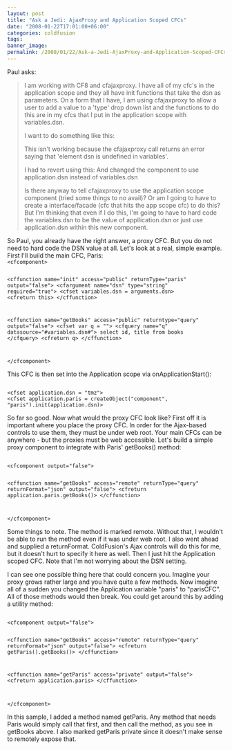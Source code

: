 ```yaml
---
layout: post
title: "Ask a Jedi: AjaxProxy and Application Scoped CFCs"
date: "2008-01-22T17:01:00+06:00"
categories: coldfusion 
tags: 
banner_image: 
permalink: /2008/01/22/Ask-a-Jedi-AjaxProxy-and-Application-Scoped-CFCs
---
```


Paul asks:

<blockquote>
<p>
I am working with CF8 and cfajaxproxy.  I have all of my cfc's in the application scope and they all have init functions that take the dsn as parameters. On a form that I have, I am using cfajaxproxy to allow a user to add a value to a 'type' drop down list and the functions to do this are in my cfcs that I put in the application scope with variables.dsn.  

I want to do something like this: <cfajaxproxy cfc="APPLICATION.resourceManager" jsclassname="resourceManagerObj"/> 

This isn't working because the cfajaxproxy call returns an error saying that 'element dsn is undefined in variables'.  

I had to revert using this: <cfajaxproxy cfc="admin.cfc.resourceManager" jsclassname="resourceManagerObj" />
And changed the component to use application.dsn instead of variables.dsn

Is there anyway to tell cfajaxproxy to use the application scope component (tried some things to no avail)?  Or am I going to have to create a interface/facade (cfc that hits the app scope cfc) to do this?   But I'm thinking that even if I do this, I'm going to have to hard code the variables.dsn to be the value of appllication.dsn or just use application.dsn within this new component.
</p>
</blockquote>
<!--more-->
So Paul, you already have the right answer, a proxy CFC. But you do not need to hard code the DSN value at all. Let's look at a real, simple example. First I'll build the main CFC, Paris:

<code>
&lt;cfcomponent&gt;

&lt;cffunction name="init" access="public" returnType="paris" output="false"&gt;
  &lt;cfargument name="dsn" type="string" required="true"&gt;
  &lt;cfset variables.dsn = arguments.dsn&gt;
  &lt;cfreturn this&gt;
&lt;/cffunction&gt;

&lt;cffunction name="getBooks" access="public" returntype="query" output="false"&gt;
  &lt;cfset var q = ""&gt;
  &lt;cfquery name="q" datasource="#variables.dsn#"&gt;
  select id, title
  from books
  &lt;/cfquery&gt;
  &lt;cfreturn q&gt;
&lt;/cffunction&gt;

&lt;/cfcomponent&gt;
</code>

This CFC is then set into the Application scope via onApplicationStart():

<code>
&lt;cfset application.dsn = "tmz"&gt;
&lt;cfset application.paris = createObject("component", "paris").init(application.dsn)&gt;
</code>

So far so good. Now what would the proxy CFC look like? First off it is important where you place the proxy CFC. In order for the Ajax-based controls to use them, they must be under web root. Your main CFCs can be anywhere - but the proxies must be web accessible. Let's build a simple proxy component to integrate with Paris' getBooks() method:

<code>
&lt;cfcomponent output="false"&gt;

&lt;cffunction name="getBooks" access="remote" returnType="query" returnFormat="json" output="false"&gt;
  &lt;cfreturn application.paris.getBooks()&gt;
&lt;/cffunction&gt;

&lt;/cfcomponent&gt;
</code>

Some things to note. The method is marked remote. Without that, I wouldn't be able to run the method even if it was under web root. I also went ahead and supplied a returnFormat. ColdFusion's Ajax controls will do this for me, but it doesn't hurt to specify it here as well. Then I just hit the Application scoped CFC. Note that I'm not worrying about the DSN setting.

I can see one possible thing here that could concern you. Imagine your proxy grows rather large and you have quite a few methods. Now imagine all of a sudden you changed the Application variable "paris" to "parisCFC". All of those methods would then break. You could get around this by adding a utility method:

<code>
&lt;cfcomponent output="false"&gt;

&lt;cffunction name="getBooks" access="remote" returnType="query" returnFormat="json" output="false"&gt;
  &lt;cfreturn getParis().getBooks()&gt;
&lt;/cffunction&gt;

&lt;cffunction name="getParis" access="private" output="false"&gt;
  &lt;cfreturn application.paris&gt;
&lt;/cffunction&gt;

&lt;/cfcomponent&gt;
</code>

In this sample, I added a method named getParis. Any method that needs Paris would simply call that first, and then call the method, as you see in getBooks above. I also marked getParis private since it doesn't make sense to remotely expose that.